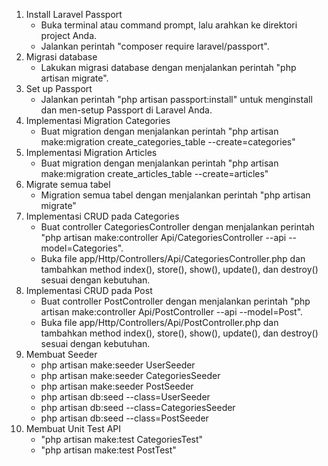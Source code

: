 1. Install Laravel Passport
    - Buka terminal atau command prompt, lalu arahkan ke direktori project Anda.
    - Jalankan perintah "composer require laravel/passport".
2. Migrasi database
    - Lakukan migrasi database dengan menjalankan perintah "php artisan migrate".
3. Set up Passport
    - Jalankan perintah "php artisan passport:install" untuk menginstall dan men-setup Passport di Laravel Anda.
4. Implementasi Migration Categories
    - Buat migration dengan menjalankan perintah "php artisan make:migration create_categories_table --create=categories"
5. Implementasi Migration Articles
    - Buat migration dengan menjalankan perintah "php artisan make:migration create_articles_table --create=articles"
6. Migrate semua tabel
    - Migration semua tabel dengan menjalankan perintah "php artisan migrate"
7. Implementasi CRUD pada Categories
    - Buat controller CategoriesController dengan menjalankan perintah "php artisan make:controller Api/CategoriesController --api --model=Categories".
    - Buka file app/Http/Controllers/Api/CategoriesController.php dan tambahkan method index(), store(), show(), update(), dan destroy() sesuai dengan kebutuhan.
8. Implementasi CRUD pada Post
    - Buat controller PostController dengan menjalankan perintah "php artisan make:controller Api/PostController --api --model=Post".
    - Buka file app/Http/Controllers/Api/PostController.php dan tambahkan method index(), store(), show(), update(), dan destroy() sesuai dengan kebutuhan.
9. Membuat Seeder
    - php artisan make:seeder UserSeeder
    - php artisan make:seeder CategoriesSeeder
    - php artisan make:seeder PostSeeder
    - php artisan db:seed --class=UserSeeder
    - php artisan db:seed --class=CategoriesSeeder
    - php artisan db:seed --class=PostSeeder
10. Membuat Unit Test API
    - "php artisan make:test CategoriesTest"
    - "php artisan make:test PostTest"
